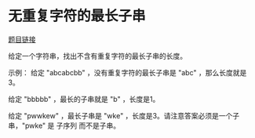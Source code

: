 
# 无重复字符的最长子串
[题目链接](https://leetcode-cn.com/problems/longest-substring-without-repeating-characters/description/
)

给定一个字符串，找出不含有重复字符的最长子串的长度。

示例：
给定 "abcabcbb" ，没有重复字符的最长子串是 "abc" ，那么长度就是3。

给定 "bbbbb" ，最长的子串就是 "b" ，长度是1。

给定 "pwwkew" ，最长子串是 "wke" ，长度是3。请注意答案必须是一个子串，"pwke" 是 子序列  而不是子串。
